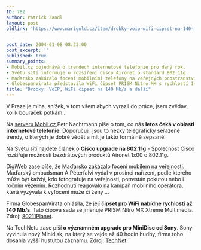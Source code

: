 ```yaml
---
ID: 782
author: Patrick Zandl
layout: post
oldlink: 'https://www.marigold.cz/item/drobky-voip-wifi-cipset-na-140-mb-s-a-dalsi

  '
post_date: 2004-01-08 08:23:00
post_excerpt: ''
published: true
summary_points:
- Mobil.cz pojednává o trendech internetové telefonie pro daný rok.
- Světu sítí informuje o rozšíření Cisco Aironet o standard 802.11g.
- Maďarsko zakázalo focení mobilními telefony na veřejných prostranstvích.
- GlobespanVirata představila WiFi čipset PRISM Nitro MX s rychlostí 140 Mb/s.
title: "Drobky: VoIP, WiFi čipset na 140 Mb/s a další"
---
```


<p>
V Praze je mlha, snížek, v tom všem abych vyrazil do práce, jsem zvědav, kolik bouraček potkám...</p>

<p>
Na <A href="http://mobil.idnes.cz/fixni_spojeni/VoIP/voipvtomtoroce040108.html" target=_blank>serveru Mobil.cz </A>Petr Nachtmann píše o tom, co nás <STRONG>letos čeká v oblasti internetové telefonie</STRONG>. Doporučuji, jsou to hezky telegraficky seřazené trendy, o kterých je dobré vědět a mít je takto formálně sepsané.</p>

<p>
Na <A href="http://www.svetsiti.cz/Produkty.asp?ID=200" target=_blank>Světu sítí </A>najdete článek o <STRONG>Cisco upgrade na 802.11g</STRONG> - Společnost Cisco rozšiřuje možnosti bezdrátových produktů Aironet 1x00 o 802.11g.</p>

<p>
DigiWeb zase píše, že <A href="http://ihned.cz//5-13820040-i00000_d-c7" target=_blank>Maďarsko zakázalo focení mobilem na veřejnosti</A>. Maďarský ombudsman A.Péterfalvi vydal v prosinci nařízení, podle kterého může být každý, kdo fotografuje na veřejnosti, potrestán pokutou nebo i ročním vězením. Rozhodnutí reagovalo na kampaň mobilního operátora, která vyzývala k vyfocení muže či ženy ...</p>

<p>
Firma GlobespanVirata ohlásila, že její <STRONG>čipset pro WiFi nabídne rychlosti až 140 Mb/s</STRONG>. Tato čipová sada se jmenuje PRISM Nitro MX Xtreme Multimedia. Zdroj: <A href="http://www.wi-fiplanet.com/news/article.php/3296501" target=_blank>80211Planet</A>.</p>

<p>
Na TechNetu zase píší <STRONG>o významném upgrade pro MiniDisc od Sony</STRONG>. Sony vyvinula nový Minidisk, na který se vejde až 40 hodin hudby, firma toho dosáhla vyšší hustutou záznamu. Zdroj: <A href="http://technet.idnes.cz/hw/hw_mp3/sonymdapplemini040108.html" target=_blank>TechNet</A>.</p>